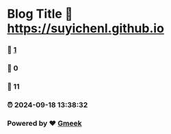 # Blog Title :link: https://suyichenl.github.io 
### :page_facing_up: [1](https://suyichenl.github.io/tag.html) 
### :speech_balloon: 0 
### :hibiscus: 11 
### :alarm_clock: 2024-09-18 13:38:32 
### Powered by :heart: [Gmeek](https://github.com/Meekdai/Gmeek)
